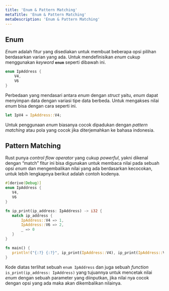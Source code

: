 ```yaml
---
title: 'Enum & Pattern Matching'
metaTitle: 'Enum & Pattern Matching'
metaDescription: 'Enum & Pattern Matching'
---
```


## Enum

_Enum_ adalah fitur yang disediakan untuk membuat beberapa opsi pilihan berdasarkan varian yang ada. Untuk mendefinisikan _enum_ cukup menggunakan _keyword_ **`enum`** seperti dibawah ini.

```rust
enum IpAddress {
	V4,
	V6
}
```
Perbedaan yang mendasari antara _enum_ dengan _struct_ yaitu, _enum_ dapat menyimpan data dengan variasi tipe data berbeda. Untuk mengakses nilai _enum_ bisa dengan cara seperti ini.

```rust
let IpV4 = IpAddress::V4;
```

Untuk penggunaan _enum_ biasanya cocok dipadukan dengan _pattern matching_ atau pola yang cocok jika diterjemahkan ke bahasa indonesia.

## Pattern Matching

Rust punya _control flow operator_ yang cukup _powerful_, yakni dikenal dengan “match” fitur ini bisa digunakan untuk membaca nilai pada sebuah opsi _enum_ dan mengembalikan nilai yang ada berdasarkan kecocokan, untuk lebih lengkapnya berikut adalah contoh kodenya.

```rust
#[derive(Debug)]
enum IpAddress {
   V4,
   V6
}

fn ip_print(ip_address: IpAddress) -> i32 {
   match ip_address {
       IpAddress::V4 => 1,
       IpAddress::V6 => 2,
       _ => 0
   }
}

fn main() {
   println!("{:?} {:?}", ip_print(IpAddress::V4), ip_print(IpAddress::V6));
}
```

Kode diatas terlihat sebuah `enum IpAddress` dan juga sebuah _function_ `is_print(ip_address: IpAddress)` yang tujuannya untuk mencetak nilai _enum_ dengan sebuah parameter yang diinputkan, jika nilai nya cocok dengan opsi yang ada maka akan dikembalikan nilainya.
